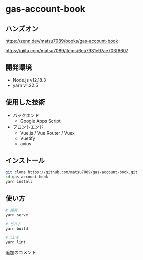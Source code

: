 # gas-account-book

## ハンズオン
https://zenn.dev/matsu7089/books/gas-account-book

https://qiita.com/matsu7089/items/6ea7931e97ae703f6607

## 開発環境

* Node.js v12.18.3
* yarn v1.22.5

## 使用した技術

* バックエンド
  * Google Apps Script
* フロントエンド
  * Vue.js / Vue Router / Vuex
  * Vuetify
  * axios

## インストール

```bash
git clone https://github.com/matsu7089/gas-account-book.git
cd gas-account-book
yarn install
```

## 使い方

```bash
# 開発
yarn serve

# ビルド
yarn build

# lint
yarn lint
```

追加のコメント
